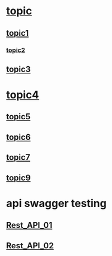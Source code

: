 # [topic](topic.md) 
## [topic1](topic1.md)
### [topic2](topic2.md)
## [topic3](topic3.md)
# [topic4](topic4.md)
## [topic5](topic5.md)
## [topic6](topic6.md)
## [topic7](topic7.md)
## [topic9](topic9.md)
# api swagger testing
## [Rest_API_01](/Docs/RestAPI_01.md)
## [Rest_API_02](/Docs/RestAPI_02.md)
###
